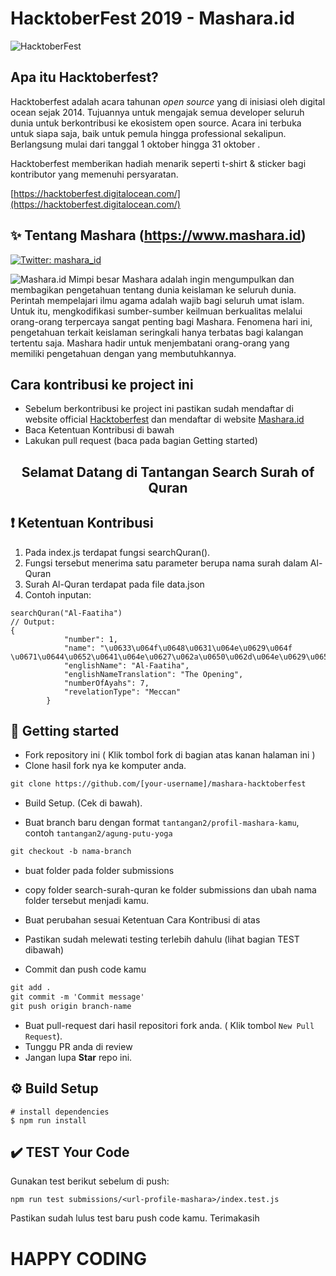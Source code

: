 # HacktoberFest 2019 - Mashara.id

![HacktoberFest](https://vinitshahdeo.github.io/HacktoberFest2K19/hacktoberfestfooter.png)

## Apa itu Hacktoberfest?

Hacktoberfest adalah acara tahunan _open source_ yang di inisiasi oleh digital ocean sejak 2014. Tujuannya untuk mengajak semua developer seluruh dunia untuk berkontribusi ke ekosistem open source. Acara ini terbuka untuk siapa saja, baik untuk pemula hingga professional sekalipun. Berlangsung mulai dari tanggal 1 oktober hingga 31 oktober .

Hacktoberfest memberikan hadiah menarik seperti t-shirt & sticker bagi kontributor yang memenuhi persyaratan.

[https://hacktoberfest.digitalocean.com/](https://hacktoberfest.digitalocean.com/)

## ✨ Tentang Mashara (https://www.mashara.id)

  <a href="https://twitter.com/mashara_id">
    <img alt="Twitter: mashara_id" src="https://img.shields.io/twitter/follow/mashara_id.svg?style=social" target="_blank" />
  </a>

![Mashara.id](https://www.mashara.id/_nuxt/img/2751b66.jpg)
Mimpi besar Mashara adalah ingin mengumpulkan dan membagikan pengetahuan tentang dunia keislaman ke seluruh dunia. Perintah mempelajari ilmu agama adalah wajib bagi seluruh umat islam. Untuk itu, mengkodifikasi sumber-sumber keilmuan berkualitas melalui orang-orang terpercaya sangat penting bagi Mashara. Fenomena hari ini, pengetahuan terkait keislaman seringkali hanya terbatas bagi kalangan tertentu saja. Mashara hadir untuk menjembatani orang-orang yang memiliki pengetahuan dengan yang membutuhkannya.

## Cara kontribusi ke project ini

- Sebelum berkontribusi ke project ini pastikan sudah mendaftar di website official [Hacktoberfest](https://hacktoberfest.digitalocean.com/) dan mendaftar di website [Mashara.id](https://www.mashara.id)
- Baca Ketentuan Kontribusi di bawah
- Lakukan pull request (baca pada bagian Getting started)

## <center>Selamat Datang di Tantangan Search Surah of Quran</center>

## :exclamation: Ketentuan Kontribusi

1. Pada index.js terdapat fungsi searchQuran().
2. Fungsi tersebut menerima satu parameter berupa nama surah dalam Al-Quran
3. Surah Al-Quran terdapat pada file data.json
4. Contoh inputan:

```
searchQuran("Al-Faatiha")
// Output:
{
            "number": 1,
            "name": "\u0633\u064f\u0648\u0631\u064e\u0629\u064f \u0671\u0644\u0652\u0641\u064e\u0627\u062a\u0650\u062d\u064e\u0629\u0650",
            "englishName": "Al-Faatiha",
            "englishNameTranslation": "The Opening",
            "numberOfAyahs": 7,
            "revelationType": "Meccan"
        }
```

## 🚀 Getting started

- Fork repository ini ( Klik tombol fork di bagian atas kanan halaman ini )
- Clone hasil fork nya ke komputer anda.

```markdown
git clone https://github.com/[your-username]/mashara-hacktoberfest
```

- Build Setup. (Cek di bawah).

- Buat branch baru dengan format `tantangan2/profil-mashara-kamu`, contoh `tantangan2/agung-putu-yoga`

```markdown
git checkout -b nama-branch
```

- buat folder <url-profile-mashara> pada folder submissions
- copy folder search-surah-quran ke folder submissions dan ubah nama folder tersebut menjadi <url-profile-mashara> kamu.

- Buat perubahan sesuai Ketentuan Cara Kontribusi di atas
- Pastikan sudah melewati testing terlebih dahulu (lihat bagian TEST dibawah)
- Commit dan push code kamu

```markdown
git add .
git commit -m 'Commit message'
git push origin branch-name
```

- Buat pull-request dari hasil repositori fork anda. ( Klik tombol `New Pull Request`).
- Tunggu PR anda di review
- Jangan lupa **Star** repo ini.

## ⚙️ Build Setup

```
# install dependencies
$ npm run install
```

## :heavy_check_mark: TEST Your Code

Gunakan test berikut sebelum di push:

```
npm run test submissions/<url-profile-mashara>/index.test.js
```

Pastikan sudah lulus test baru push code kamu. Terimakasih

# HAPPY CODING
